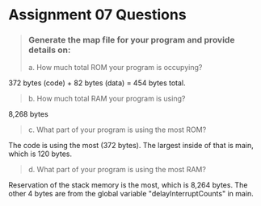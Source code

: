# Assignment 07 Questions

>### Generate the map file for your program and provide details on:
>a. How much total ROM your program is occupying?

372 bytes (code) + 82 bytes (data) = 454 bytes total.

>b. How much total RAM your program is using?

8,268 bytes

>c. What part of your program is using the most ROM?

The code is using the most (372 bytes). The largest inside of that is main, which is 120 bytes.

>d. What part of your program is using the most RAM?

Reservation of the stack memory is the most, which is 8,264 bytes. The other 4 bytes are from the global variable "delayInterruptCounts" in main.